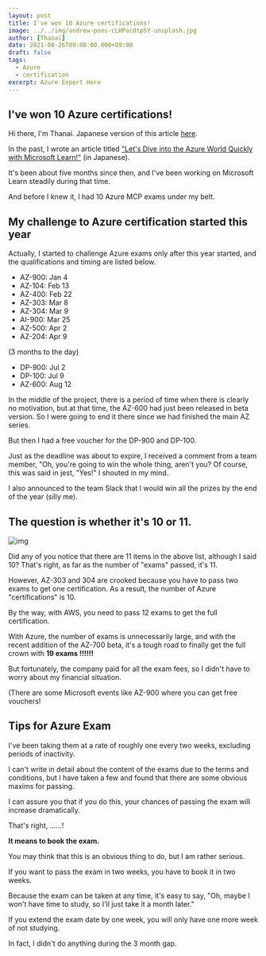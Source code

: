 ```yaml
---
layout: post
title: I've won 10 Azure certifications!
image: ../../img/andrew-pons-cLHPacdtpSY-unsplash.jpg
author: [Thanai]
date: 2021-08-26T09:00:00.000+09:00
draft: false
tags:
  - Azure
  - certification
excerpt: Azure Expert Here
---
```


## I've won 10 Azure certifications!

Hi there, I'm Thanai. Japanese version of this article [here](https://techblog.ap-com.co.jp/entry/2021/08/18/215844).

In the past, I wrote an article titled ["Let's Dive into the Azure World Quickly with Microsoft Learn!"][1] (in Japanese).

[1]: https://techblog.ap-com.co.jp/entry/2021/03/05/161446

It's been about five months since then, and I've been working on Microsoft Learn steadily during that time.

And before I knew it, I had 10 Azure MCP exams under my belt.

## My challenge to Azure certification started this year

Actually, I started to challenge Azure exams only after this year started, and the qualifications and timing are listed below.

- AZ-900: Jan 4
- AZ-104: Feb 13
- AZ-400: Feb 22
- AZ-303: Mar 8
- AZ-304: Mar 9
- AI-900: Mar 25
- AZ-500: Apr 2
- AZ-204: Apr 9

(3 months to the day)

- DP-900: Jul 2
- DP-100: Jul 9
- AZ-600: Aug 12

In the middle of the project, there is a period of time when there is clearly no motivation, but at that time, the AZ-600 had just been released in beta version. So I were going to end it there since we had finished the main AZ series.

But then I had a free voucher for the DP-900 and DP-100.

Just as the deadline was about to expire, I received a comment from a team member, "Oh, you're going to win the whole thing, aren't you? Of course, this was said in jest, "Yes!" I shouted in my mind.

I also announced to the team Slack that I would win all the prizes by the end of the year (silly me).

## The question is whether it's 10 or 11.

![img](https://cdn-ak.f.st-hatena.com/images/fotolife/t/thanaism/20210818/20210818192132.png)

Did any of you notice that there are 11 items in the above list, although I said 10?
That's right, as far as the number of "exams" passed, it's 11.

However, AZ-303 and 304 are crooked because you have to pass two exams to get one certification.
As a result, the number of Azure "certifications" is 10.

By the way, with AWS, you need to pass 12 exams to get the full certification.

With Azure, the number of exams is unnecessarily large, and with the recent addition of the AZ-700 beta, it's a tough road to finally get the full crown with **19 exams !!!!!!**

But fortunately, the company paid for all the exam fees, so I didn't have to worry about my financial situation.

(There are some Microsoft events like AZ-900 where you can get free vouchers!

## Tips for Azure Exam

I've been taking them at a rate of roughly one every two weeks, excluding periods of inactivity.

I can't write in detail about the content of the exams due to the terms and conditions, but I have taken a few and found that there are some obvious maxims for passing.

I can assure you that if you do this, your chances of passing the exam will increase dramatically.

That's right, ......!

**It means to book the exam.**

You may think that this is an obvious thing to do, but I am rather serious.

If you want to pass the exam in two weeks, you have to book it in two weeks.

Because the exam can be taken at any time, it's easy to say, "Oh, maybe I won't have time to study, so I'll just take it a month later."

If you extend the exam date by one week, you will only have one more week of not studying.

In fact, I didn't do anything during the 3 month gap.
